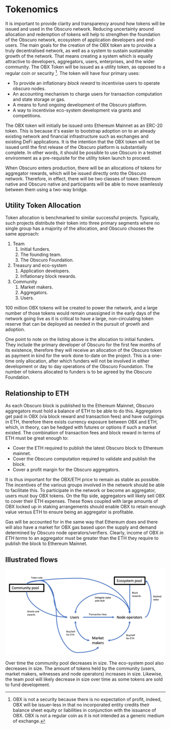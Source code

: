 # Tokenomics
It is important to provide clarity and transparency around how tokens will be issued and used in the Obscuro network. Reducing uncertainty around allocation and redemption of tokens will help to strengthen the foundation of the Obscuro network, ecosystem of application developers and end-users.  The main goals for the creation of the OBX token are to provide a truly decentralised network, as well as a system to sustain sustainable growth of the network. That means creating a system which is equally attractive to developers, aggregators, users, enterprises, and the wider community. The OBX Token will be issued as a utility token, as opposed to a regular coin or security [^1].  The token will have four primary uses:

* To provide an inflationary _block reward_ to incentivise users to operate obscuro nodes.
* An accounting mechanism to charge users for transaction computation and state storage or gas.
* A means to fund ongoing development of the Obscuro platform.
* A way to incentivise eco-system development via grants and competitions.

The OBX token will initially be issued onto Ethereum Mainnet as an ERC-20 token. This is because it's easier to bootstrap adoption on to an already existing network and financial infrastructure such as exchanges and existing DeFi applications. It is the intention that the OBX token will not be issued until the first release of the Obscuro platform is substantially complete. In other words, it should be possible to use Obscuro in a testnet environment as a pre-requisite for the utility token launch to proceed.

When Obscuro enters production, there will be an allocations of tokens for aggregator rewards, which will be issued directly onto the Obscuro network. Therefore, in effect, there will be two classes of token: Ethereum native and Obscuro native and participants will be able to move seamlessly between them using a two-way bridge.

## Utility Token Allocation
Token allocation is benchmarked to similar successful projects. Typically, such projects distribute their token into three primary segments where no single group has a majority of the allocation, and Obscuro chooses the same approach:

1. Team
    1. Initial funders.
    2. The founding team.
    3. The Obscuro Foundation.
2. Treasury and eco-system
    1. Application developers.
    2. Inflationary block rewards.
3. Community
    1. Market makers.
    2. Aggregators.
    3. Users.

100 million OBX tokens will be created to power the network, and a large number of those tokens would remain unassigned in the early days of the network going live as it is critical to have a large, non-circulating token reserve that can be deployed as needed in the pursuit of growth and adoption.

One point to note on the listing above is the allocation to initial funders. They include the primary developer of Obscuro for the first few months of its existence, therefore they will receive an allocation of the Obscuro token as payment in kind for the work done to-date on the project. This is a one-time only allocation, after which funders will not be involved in either development or day to day operations of the Obscuro Foundation. The number of tokens allocated to funders is to be agreed by the Obscuro Foundation.

## Relationship to ETH
As each Obscuro block is published to the Ethereum Mainnet, Obscuro aggregators must hold a balance of ETH to be able to do this. Aggregators get paid in OBX (via block reward and transaction fees) and have outgoings in ETH, therefore there exists currency exposure between OBX and ETH, which, in theory, can be hedged with futures or options if such a market existed. The combination of transaction fees and block reward in terms of ETH must be great enough to:
* Cover the ETH required to publish the latest Obscuro block to Ethereum mainnet.
* Cover the Obscuro computation required to validate and publish the block.
* Cover a profit margin for the Obscuro aggregators.

It is thus important for the OBX/ETH price to remain as stable as possible. The incentives of the various groups involved in the network should be able to facilitate this. To participate in the network or become an aggregator, users must buy OBX tokens. On the flip side, aggregators will likely sell OBX to cover their ETH expenses. These flows coupled with large amounts of OBX locked up in staking arrangements should enable OBX to retain enough value versus ETH to ensure being an aggregator is profitable.

Gas will be accounted for in the same way that Ethereum does and there will also have a market for OBX gas based upon the supply and demand determined by Obscuro node operators/verifiers. Clearly, income of OBX _in ETH terms_ to an aggregator must be greater than the ETH they require to publish the block to Ethereum Mainnet.

## Illustrated flows
![token-flow](./images/token-flow.png)

Over time the community pool decreases in size. The eco-system pool also decreases in size. The amount of tokens held by the community (users, market makers, witnesses and node operators) increases in size. Likewise, the team pool will likely decrease in size over time as some tokens are sold to fund development.

[^1]: OBX is not a security because there is no expectation of profit, indeed, OBX  will be issuer-less in that no incorporated entity credits their balance sheet equity or liabilities in conjunction with the issuance of OBX. OBX is not a regular coin as it is not intended as a generic medium of exchange.